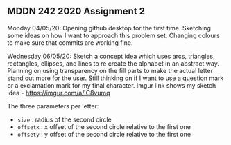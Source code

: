 ## MDDN 242 2020 Assignment 2

Monday 04/05/20: Opening github desktop for the first time. Sketching some ideas on how I want to approach this problem set. Changing colours to make sure that commits are working fine.

Wednesday 06/05/20: Sketch a concept idea which uses arcs, triangles, rectangles, ellipses, and lines to re create the alphabet in an abstract way. Planning on using transparency on the fill parts to make the actual letter stand out more for the user. Still thinking on if I want to use a question mark or a exclamation mark for my final character. Imgur link shows my sketch idea - https://imgur.com/a/lC8vumq  

The three parameters per letter:
  * `size` : radius of the second circle
  * `offsetx` : x offset of the second circle relative to the first one
  * `offsety` : y offset of the second circle relative to the first one



